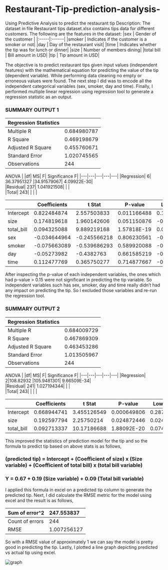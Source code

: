 # Restaurant-Tip-prediction-analysis-
Using Predictive Analysis to predict the restaurant tip
Description:
The dataset in file Restaurant tips dataset.xlsx contains tips data for different customers. The following are the features in the dataset:
|sex |	Gender of the customer |
|:-----|:------|
|smoker |	Indicates if the customer is a smoker or not|
|day | Day of the restaurant visit|
|time	| Indicates whether the tip was for lunch or dinner|
|size |	Number of members dining|
|total bill |	Bill amount in USD|
|tip | Tip amount in USD|

The objective is to predict restaurant tips given input values (independent features) with the mathematical equation for predicting the value of the tip (dependent variable).
While performing data cleaning no empty or erroneous values were found. 
The next step I did was to encode all the independent categorical variables (sex, smoker, day and time).
Finally, I performed multiple linear regression using regression tool to generate a regression statistic as an output.

### SUMMARY OUTPUT 1

|Regression Statistics|    |
|:----|:-----|
|Multiple R|	0.684980787|
|R Square	| 0.469198679 |
|Adjusted R Square | 0.455760671|
|Standard Error	| 1.020745565|
|Observations |	244|

ANOVA
| 	|df|	MS|	F|	Significance F|
|---|---|---|---|---|
|Regression|	6|	36.37951327	|34.91579067|	4.09922E-30|			
|Residual|	237|	1.041921508|	 |	 |			
|Total|	243|   |   |   |	 	 	 			
							
|   |	Coefficients | t Stat	|P-value | Lower 95%|	Upper 95%| Lower 95.0%|	Upper 95.0%|
|----|----|----|----|----|----|----|----|
|Intercept|	0.822484874|	2.557503833|	0.011166488	|0.188931591|	1.456038157|	0.188931591|	1.456038157|
|size|	0.174819618|	1.960142606|	0.051150876|	-0.000881295|	0.350520531|	-0.000881295|	0.350520531|
|total_bill|	0.094325088|	9.889219168|	1.57818E-19|	0.075534657|	0.113115518	|0.075534657	|0.113115518|
|sex|	-0.034644964|	-0.245566218|	0.806230561|	-0.312579818|	0.24328989|	-0.312579818|	0.24328989|
|smoker|	-0.075663089|	-0.539686293|	0.589920088|	-0.351857061|	0.200530884	|-0.351857061|	0.200530884|
|day	|-0.05273982|	-0.4382763|	0.661585219	|-0.289801948|	0.184322308|	-0.289801948|	0.184322308|
|time|	0.112477769	|0.365750277	|0.714877667|	-0.493356099|	0.718311636|	-0.493356099	|0.718311636|

After inspecting the p-value of each independent variables, the ones which had p-value > 0.15 were not significant in predicting the tip variable. So independent variables such has sex, smoker, day and time really didn’t had any impact on predicting the tip. So I excluded those variables and re-run the regression tool.

### SUMMARY OUTPUT 2

|Regression Statistics|  |
|:----|:-----|
|Multiple R	|0.684009729|
|R Square	|0.467869309|
|Adjusted R Square|	0.463453286|
|Standard Error|	1.013505967|
|Observations	|244|

ANOVA
| 	|df|	MS|	F|	Significance F|
|---|---|---|---|---|
|Regression|	2|108.82932	|105.9481301|	9.66509E-34|			
|Residual|	241|	1.027194344|	 |	 |			
|Total|	243|   |   |   |	 

|   |	Coefficients | t Stat	|P-value | Lower 95%|	Upper 95%| Lower 95.0%|	Upper 95.0%|
|----|----|----|----|----|----|----|----|
|Intercept|	0.668944741|	3.455126549	|0.000649806	|0.287562197|	1.050327285	|0.287562197|	1.050327285|
|size|	0.192597794	|2.25750214|	0.024872446|	0.024540385|	0.360655204|	0.024540385|	0.360655204|
|total_bill|	0.092713337|	10.17186688|	1.88092E-20|	0.074758723|	0.110667951|	0.074758723|	0.110667951|

This improved the statistics of prediction model for the tip and so the formula to predict tip based on above stats is as follows,

###       (predicted tip) = Intercept + (Coefficient of size) x (Size variable) + (Coefficient of total bill) x (total bill variable)
###                                     Y = 0.67 + 0.19 (Size variable) + 0.09 (Total bill variable)

I applied this formula in excel on a predicted tip column to generate the predicted tip.
Next, I did calculate the RMSE metric for the model using excel and the result is as follows,

|Sum of error^2 |	247.553837|
|:----|:-----|
|Count of errors|	244|
|RMSE|	1.007256127|

So with a RMSE value of approximately 1 we can say the model is pretty good in predicting the tip.
Lastly, I plotted a line graph depicting predicted vs actual tip using  excel.

![graph]()

